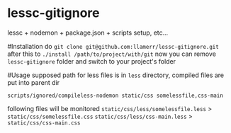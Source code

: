 lessc-gitignore
===============

lessc + nodemon + package.json + scripts setup, etc...

#Installation
do `git clone git@github.com:llamerr/lessc-gitignore.git`
after this to `./install /path/to/project/with/git`
now you can remove `lessc-gitignore` folder and switch to your project's folder

#Usage
supposed path for less files is in `less` directory, compiled files are put into parent dir

`scripts/ignored/compileless-nodemon static/css somelessfile,css-main`

following files will be monitored
`static/css/less/somelessfile.less` > `static/css/somelessfile.css`
`static/css/less/css-main.less` > `static/css/css-main.css`